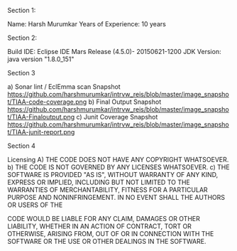 Section 1:

Name: Harsh Murumkar
Years of Experience: 10 years

Section 2:

Build IDE: Eclipse IDE Mars Release (4.5.0)- 20150621-1200
JDK Version: java version &quot;1.8.0_151&quot;

Section 3

a) Sonar lint / EclEmma scan Snapshot
https://github.com/harshmurumkar/intrvw_reis/blob/master/image_snapshot/TIAA-code-coverage.png
b) Final Output Snapshot
https://github.com/harshmurumkar/intrvw_reis/blob/master/image_snapshot/TIAA-Finaloutput.png
c) Junit Coverage Snapshot
https://github.com/harshmurumkar/intrvw_reis/blob/master/image_snapshot/TIAA-junit-report.png

Section 4

Licensing
A) THE CODE DOES NOT HAVE ANY COPYRIGHT WHATSOEVER.
b) THE CODE IS NOT GOVERNED BY ANY LICENSES WHATSOEVER.
c) THE SOFTWARE IS PROVIDED &quot;AS IS&quot;, WITHOUT WARRANTY OF ANY KIND, EXPRESS OR IMPLIED,
INCLUDING BUT NOT LIMITED TO THE WARRANTIES OF MERCHANTABILITY, FITNESS FOR A
PARTICULAR PURPOSE AND NONINFRINGEMENT. IN NO EVENT SHALL THE AUTHORS OR USERS OF THE

CODE WOULD BE LIABLE FOR ANY CLAIM, DAMAGES OR OTHER LIABILITY, WHETHER IN AN ACTION OF
CONTRACT, TORT OR OTHERWISE, ARISING FROM, OUT OF OR IN CONNECTION WITH THE SOFTWARE
OR THE USE OR OTHER DEALINGS IN THE SOFTWARE.
